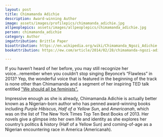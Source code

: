 ```yaml
---
layout: post
title: Chimamanda Adichie
description: Award-winning Author
image: assets/images/profilepics/chimamanda_adichie.jpg
allpeoplepics: assets/images/allpeoplepics/chimamanda_adichie.jpg
person: chimamanda_adichie
category: Author
imgattribution: Brittle Paper
bioattribution: https://en.wikipedia.org/wiki/Chimamanda_Ngozi_Adichie
bookattribution: https://ew.com/article/2014/02/28/chimamanda-ngozi-adichie-books-my-life/

---
```


If you haven’t heard of her before, you may still recognize her voice...remember when you couldn’t stop singing Beyonce’s “Flawless” in 2013? Yep, the wonderful voice that is featured in the beginning of the track is none other than Chimamanda and a segment of her inspiring TED talk entitled <a href="https://www.ted.com/talks/chimamanda_ngozi_adichie_we_should_all_be_feminists">"We should all be feminists".</a>

Impressive enough as she is already, Chimamanda Adichie is actually better known as a Nigerian-born author who has penned award-winning books including <i>Purple Hibiscus</i>, <i>Half of a Yellow Sun</i>, and <i>Americanah</i>, which was on the list of The New York Times Top Ten Best Books of 2013. Her novels give a glimpse into her own life and identity as she explores her country’s politics & history (Half of a Yellow Sun) and coming-of-age as a Nigerian encountering race in America (Americanah).